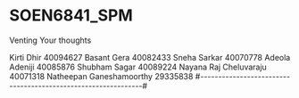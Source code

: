 # SOEN6841_SPM
Venting Your thoughts

Kirti Dhir  40094627
Basant Gera  40082433
Sneha Sarkar 40070778
Adeola Adeniji  40085876
Shubham Sagar 40089224
Nayana Raj Cheluvaraju  40071318
Natheepan Ganeshamoorthy 29335838
#--------------------------------------------------------------#
